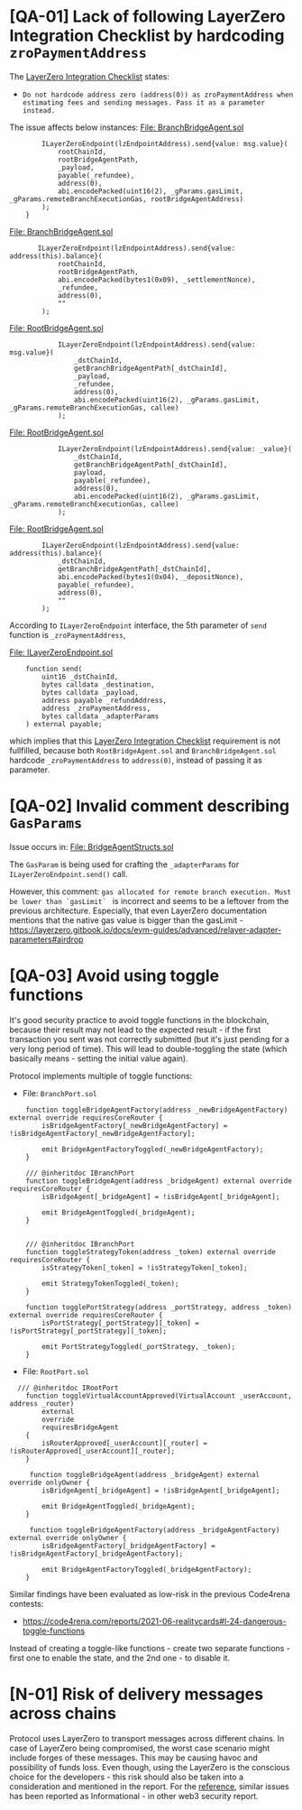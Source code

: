# [QA-01] Lack of following LayerZero Integration Checklist by hardcoding `zroPaymentAddress`

The [LayerZero Integration Checklist](https://layerzero.gitbook.io/docs/evm-guides/layerzero-integration-checklist) states:

* `Do not hardcode address zero (address(0)) as zroPaymentAddress when estimating fees and sending messages. Pass it as a parameter instead.`

The issue affects below instances:
[File: BranchBridgeAgent.sol](https://github.com/code-423n4/2023-09-maia/blob/f5ba4de628836b2a29f9b5fff59499690008c463/src/BranchBridgeAgent.sol#L770-L778)
```
        ILayerZeroEndpoint(lzEndpointAddress).send{value: msg.value}(
            rootChainId,
            rootBridgeAgentPath,
            _payload,
            payable(_refundee),
            address(0),
            abi.encodePacked(uint16(2), _gParams.gasLimit, _gParams.remoteBranchExecutionGas, rootBridgeAgentAddress)
        );
    }
```

[File: BranchBridgeAgent.sol](https://github.com/code-423n4/2023-09-maia/blob/f5ba4de628836b2a29f9b5fff59499690008c463/src/BranchBridgeAgent.sol#L787-L794)
```
       ILayerZeroEndpoint(lzEndpointAddress).send{value: address(this).balance}(
            rootChainId,
            rootBridgeAgentPath,
            abi.encodePacked(bytes1(0x09), _settlementNonce),
            _refundee,
            address(0),
            ""
        );
```

[File: RootBridgeAgent.sol](https://github.com/code-423n4/2023-09-maia/blob/f5ba4de628836b2a29f9b5fff59499690008c463/src/RootBridgeAgent.sol#L823-L830)
```
            ILayerZeroEndpoint(lzEndpointAddress).send{value: msg.value}(
                _dstChainId,
                getBranchBridgeAgentPath[_dstChainId],
                _payload,
                _refundee,
                address(0),
                abi.encodePacked(uint16(2), _gParams.gasLimit, _gParams.remoteBranchExecutionGas, callee)
            );
```

[File: RootBridgeAgent.sol](https://github.com/code-423n4/2023-09-maia/blob/f5ba4de628836b2a29f9b5fff59499690008c463/src/RootBridgeAgent.sol#L915-L922)
```
            ILayerZeroEndpoint(lzEndpointAddress).send{value: _value}(
                _dstChainId,
                getBranchBridgeAgentPath[_dstChainId],
                payload,
                payable(_refundee),
                address(0),
                abi.encodePacked(uint16(2), _gParams.gasLimit, _gParams.remoteBranchExecutionGas, callee)
            );
```

[File: RootBridgeAgent.sol](https://github.com/code-423n4/2023-09-maia/blob/f5ba4de628836b2a29f9b5fff59499690008c463/src/RootBridgeAgent.sol#L940-L9947)
```
        ILayerZeroEndpoint(lzEndpointAddress).send{value: address(this).balance}(
            _dstChainId,
            getBranchBridgeAgentPath[_dstChainId],
            abi.encodePacked(bytes1(0x04), _depositNonce),
            payable(_refundee),
            address(0),
            ""
        );
```

According to `ILayerZeroEndpoint` interface, the 5th parameter of `send` function is `_zroPaymentAddress`, 

[File: ILayerZeroEndpoint.sol](https://github.com/code-423n4/2023-09-maia/blob/f5ba4de628836b2a29f9b5fff59499690008c463/src/interfaces/ILayerZeroEndpoint.sol#L15-L22)
```
    function send(
        uint16 _dstChainId,
        bytes calldata _destination,
        bytes calldata _payload,
        address payable _refundAddress,
        address _zroPaymentAddress,
        bytes calldata _adapterParams
    ) external payable;
```

which implies that this [LayerZero Integration Checklist](https://layerzero.gitbook.io/docs/evm-guides/layerzero-integration-checklist) requirement is not fullfilled, because both `RootBridgeAgent.sol` and `BranchBridgeAgent.sol` hardcode `_zroPaymentAddress` to `address(0)`, instead of passing it as parameter.

# [QA-02] Invalid comment describing `GasParams`

Issue occurs in: [File: BridgeAgentStructs.sol](https://github.com/code-423n4/2023-09-maia/blob/f5ba4de628836b2a29f9b5fff59499690008c463/src/interfaces/BridgeAgentStructs.sol#L10)

The `GasParam` is being used for crafting the `_adapterParams` for `ILayerZeroEndpoint.send()` call.

However, this comment: ```gas allocated for remote branch execution. Must be lower than `gasLimit` ``` is incorrect and seems to be a leftover from the previous architecture. Especially, that even LayerZero documentation mentions that the native gas value is bigger than the gasLimit - https://layerzero.gitbook.io/docs/evm-guides/advanced/relayer-adapter-parameters#airdrop


# [QA-03] Avoid using toggle functions

It's good security practice to avoid toggle functions in the blockchain, because their result may not lead to the expected result - if the first transaction you sent was not correctly submitted (but it's just pending for a very long period of time). This will lead to double-toggling the state (which basically means - setting the initial value again).

Protocol implements multiple of toggle functions:

* File: `BranchPort.sol`

```
    function toggleBridgeAgentFactory(address _newBridgeAgentFactory) external override requiresCoreRouter {
        isBridgeAgentFactory[_newBridgeAgentFactory] = !isBridgeAgentFactory[_newBridgeAgentFactory];

        emit BridgeAgentFactoryToggled(_newBridgeAgentFactory);
    }

    /// @inheritdoc IBranchPort
    function toggleBridgeAgent(address _bridgeAgent) external override requiresCoreRouter {
        isBridgeAgent[_bridgeAgent] = !isBridgeAgent[_bridgeAgent];

        emit BridgeAgentToggled(_bridgeAgent);
    }


    /// @inheritdoc IBranchPort
    function toggleStrategyToken(address _token) external override requiresCoreRouter {
        isStrategyToken[_token] = !isStrategyToken[_token];

        emit StrategyTokenToggled(_token);
    }

    function togglePortStrategy(address _portStrategy, address _token) external override requiresCoreRouter {
        isPortStrategy[_portStrategy][_token] = !isPortStrategy[_portStrategy][_token];

        emit PortStrategyToggled(_portStrategy, _token);
    }
```

* File: `RootPort.sol`

```
  /// @inheritdoc IRootPort
    function toggleVirtualAccountApproved(VirtualAccount _userAccount, address _router)
        external
        override
        requiresBridgeAgent
    {
        isRouterApproved[_userAccount][_router] = !isRouterApproved[_userAccount][_router];
    }

     function toggleBridgeAgent(address _bridgeAgent) external override onlyOwner {
        isBridgeAgent[_bridgeAgent] = !isBridgeAgent[_bridgeAgent];

        emit BridgeAgentToggled(_bridgeAgent);
    }

     function toggleBridgeAgentFactory(address _bridgeAgentFactory) external override onlyOwner {
        isBridgeAgentFactory[_bridgeAgentFactory] = !isBridgeAgentFactory[_bridgeAgentFactory];

        emit BridgeAgentFactoryToggled(_bridgeAgentFactory);
    }
```


Similar findings have been evaluated as low-risk in the previous Code4rena contests:
* https://code4rena.com/reports/2021-06-realitycards#l-24-dangerous-toggle-functions

Instead of creating a toggle-like functions - create two separate functions - first one to enable the state, and the 2nd one - to disable it.

# [N-01] Risk of delivery messages across chains

Protocol uses LayerZero to transport messages across different chains. In case of LayerZero being compromised, the worst case scenario might include forges of these messages. This may be causing havoc and possibility of funds loss.
Even though, using the LayerZero is the conscious choice for the developers - this risk should also be taken into a consideration and mentioned in the report.
For the [reference](https://github.com/solodit/solodit_content/blob/main/reports/Trust%20Security/2023-05-23-Mozaic%20Archimedes.md#delivery-of-messages-across-chains), similar issues has been reported as Informational - in other web3 security report. 

